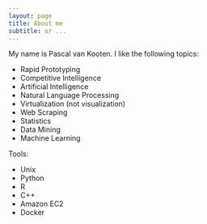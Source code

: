 ```yaml
---
layout: page
title: About me
subtitle: or ...
---
```


My name is Pascal van Kooten. I like the following topics:

- Rapid Prototyping
- Competitive Intelligence
- Artificial Intelligence
- Natural Language Processing
- Virtualization (not visualization)
- Web Scraping
- Statistics
- Data Mining
- Machine Learning

Tools:

- Unix
- Python
- R
- C++
- Amazon EC2
- Docker
